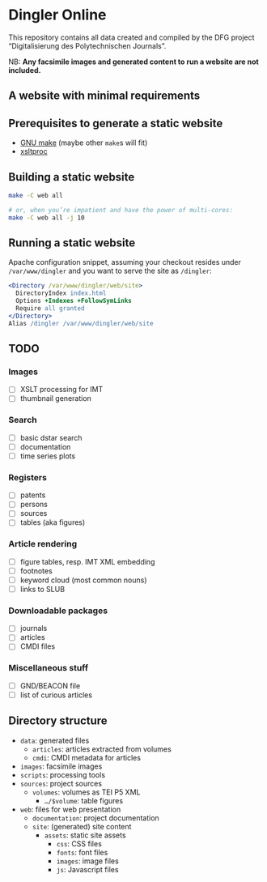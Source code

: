 # Dingler Online

This repository contains all data created and compiled by the
DFG project “Digitalisierung des Polytechnischen Journals”.

NB: **Any facsimile images and generated content to run a website are
not included.**

## A website with minimal requirements

## Prerequisites to generate a static website

- [GNU make](https://www.gnu.org/software/make/) (maybe other `make`s will fit)
- [xsltproc](https://gitlab.gnome.org/GNOME/libxml2/-/wikis/home)

## Building a static website

```bash
make -C web all

# or, when you’re impatient and have the power of multi-cores:
make -C web all -j 10
```

## Running a static website

Apache configuration snippet, assuming your checkout resides under
`/var/www/dingler` and you want to serve the site as `/dingler`:

```apache
<Directory /var/www/dingler/web/site>
  DirectoryIndex index.html
  Options +Indexes +FollowSymLinks
  Require all granted
</Directory>
Alias /dingler /var/www/dingler/web/site
```

## TODO

### Images

- [ ] XSLT processing for IMT
- [ ] thumbnail generation

### Search

- [ ] basic dstar search
- [ ] documentation
- [ ] time series plots

### Registers

- [ ] patents
- [ ] persons
- [ ] sources
- [ ] tables (aka figures)

### Article rendering

- [ ] figure tables, resp. IMT XML embedding
- [ ] footnotes
- [ ] keyword cloud (most common nouns)
- [ ] links to SLUB

### Downloadable packages

- [ ] journals
- [ ] articles
- [ ] CMDI files

### Miscellaneous stuff

- [ ] GND/BEACON file
- [ ] list of curious articles

## Directory structure

* `data`: generated files
  * `articles`: articles extracted from volumes
  * `cmdi`: CMDI metadata for articles
* `images`: facsimile images
* `scripts`: processing tools
* `sources`: project sources
  * `volumes`: volumes as TEI P5 XML
    * `…/$volume`: table figures
* `web`: files for web presentation 
  * `documentation`: project documentation
  * `site`: (generated) site content
    * `assets`: static site assets
      * `css`: CSS files
      * `fonts`: font files
      * `images`: image files
      * `js`: Javascript files
